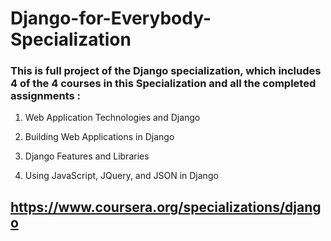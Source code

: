 # Django-for-Everybody-Specialization



### This is full project of the Django specialization, which includes 4 of the 4 courses in this Specialization and all the completed assignments :

1. Web Application Technologies and Django

2. Building Web Applications in Django

3. Django Features and Libraries

4. Using JavaScript, JQuery, and JSON in Django

## https://www.coursera.org/specializations/django

